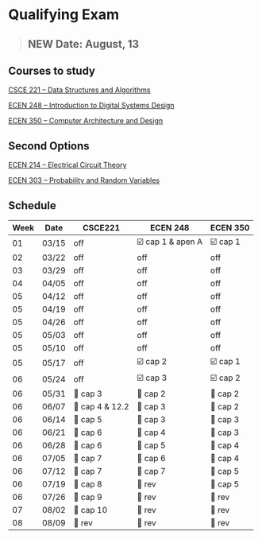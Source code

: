 # Qualifying Exam

> ## NEW Date: August, 13

## Courses to study

[CSCE 221 – Data Structures and Algorithms](./CSCE_221/index.md)

[ECEN 248 – Introduction to Digital Systems Design](./ECEN_248/index.md)

[ECEN 350 – Computer Architecture and Design](./ECEN_350/index.md)

## Second Options

[ECEN 214 – Electrical Circuit Theory](./ECEN_214/index.md)

[ECEN 303 – Probability and Random Variables](./ECEN_303/index.md)

## Schedule

| Week | Date |CSCE221 | ECEN 248 | ECEN 350|
|------|------|--------|----------|---------|
|01    |03/15 | off| :ballot_box_with_check: cap 1 & apen A| :ballot_box_with_check: cap 1 | 
|02    |03/22 | off| off| off | 
|03    |03/29 | off| off| off | 
|04    |04/05 | off| off| off | 
|05    |04/12 | off| off| off | 
|05    |04/19 | off| off| off | 
|05    |04/26 | off| off| off | 
|05    |05/03 | off| off| off | 
|05    |05/10 | off| off| off | 
|05    |05/17 | off | :ballot_box_with_check: cap 2| :ballot_box_with_check:   cap 1| 
|06    |05/24 | off | :ballot_box_with_check:  cap 3 | :ballot_box_with_check:  cap 2 | 
|06    |05/31 | :black_square_button: cap 3 | :black_square_button: cap 2 | :black_square_button: cap 2 | 
|06    |06/07 | :black_square_button: cap 4 & 12.2 | :black_square_button: cap 3 | :black_square_button: cap 2 | 
|06    |06/14 | :black_square_button: cap 5 | :black_square_button: cap 3 | :black_square_button: cap 3 | 
|06    |06/21 | :black_square_button: cap 6 | :black_square_button: cap 4 | :black_square_button: cap 3 | 
|06    |06/28 | :black_square_button: cap 6 | :black_square_button: cap 5 | :black_square_button: cap 4 | 
|06    |07/05 | :black_square_button: cap 7 | :black_square_button: cap 6 | :black_square_button: cap 4 | 
|06    |07/12 | :black_square_button: cap 7 | :black_square_button: cap 7 | :black_square_button: cap 5 | 
|06    |07/19 | :black_square_button: cap 8 | :black_square_button: rev | :black_square_button: cap 5 | 
|06    |07/26 | :black_square_button: cap 9 | :black_square_button: rev | :black_square_button: rev | 
|07    |08/02 | :black_square_button: cap 10 | :black_square_button: rev | :black_square_button: rev | 
|08    |08/09 | :black_square_button: rev | :black_square_button: rev | :black_square_button: rev | 
